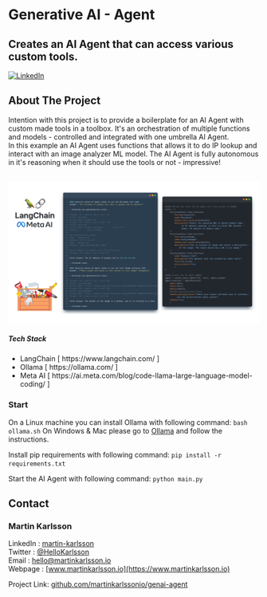 # Generative AI - Agent
## Creates an AI Agent that can access various custom tools.

<!--
*** Written by Martin Karlsson
*** www.martinkarlsson.io
-->

[![LinkedIn][linkedin-shield]][linkedin-url]

<!-- ABOUT THE PROJECT -->
## About The Project

Intention with this project is to provide a boilerplate for an AI Agent with custom made tools in a toolbox.
It's an orchestration of multiple functions and models - controlled and integrated with one umbrella AI Agent.<br />
In this example an AI Agent uses functions that allows it to do IP lookup and interact with an image analyzer ML model.
The AI Agent is fully autonomous in it's reasoning when it should use the tools or not - impressive!

<br>

<img src="llm_agent_tools.png" alt="Input Image"/>

##### Tech Stack
<ul>
<li>LangChain [ https://www.langchain.com/ ]</li>
<li>Ollama [ https://ollama.com/ ]</li>
<li>Meta AI [ https://ai.meta.com/blog/code-llama-large-language-model-coding/ ]</li>
</ul>


### Start
On a Linux machine you can install Ollama with following command:
``
bash ollama.sh
``
On Windows & Mac please go to [Ollama](https://ollama.com/) and follow the instructions.

Install pip requirements with following command:
``
pip install -r requirements.txt
``

Start the AI Agent with following command:
``
python main.py
``

<!-- CONTACT -->
## Contact

### Martin Karlsson

LinkedIn : [martin-karlsson][linkedin-url] \
Twitter : [@HelloKarlsson](https://twitter.com/HelloKarlsson) \
Email : hello@martinkarlsson.io \
Webpage : [www.martinkarlsson.io](https://www.martinkarlsson.io)


Project Link: [github.com/martinkarlssonio/genai-agent](https://github.com/martinkarlssonio/genai-agent)


<!-- MARKDOWN LINKS & IMAGES -->
[linkedin-shield]: https://img.shields.io/badge/-LinkedIn-black.svg?style=for-the-badge&logo=linkedin&colorB=555
[linkedin-url]: https://linkedin.com/in/martin-karlsson